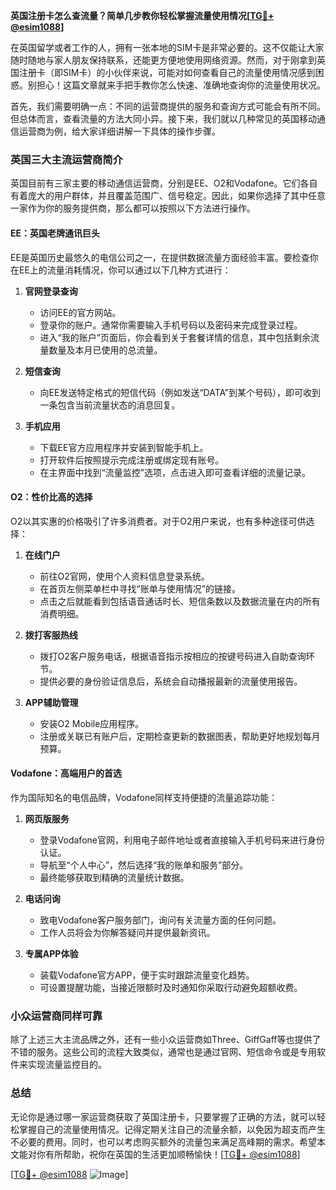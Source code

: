 **英国注册卡怎么查流量？简单几步教你轻松掌握流量使用情况[[TG💪+ @esim1088](https://t.me/s/esim1088)]**

在英国留学或者工作的人，拥有一张本地的SIM卡是非常必要的。这不仅能让大家随时随地与家人朋友保持联系，还能更方便地使用网络资源。然而，对于刚拿到英国注册卡（即SIM卡）的小伙伴来说，可能对如何查看自己的流量使用情况感到困惑。别担心！这篇文章就来手把手教你怎么快速、准确地查询你的流量使用状况。

首先，我们需要明确一点：不同的运营商提供的服务和查询方式可能会有所不同。但总体而言，查看流量的方法大同小异。接下来，我们就以几种常见的英国移动通信运营商为例，给大家详细讲解一下具体的操作步骤。

### 英国三大主流运营商简介

英国目前有三家主要的移动通信运营商，分别是EE、O2和Vodafone。它们各自有着庞大的用户群体，并且覆盖范围广、信号稳定。因此，如果你选择了其中任意一家作为你的服务提供商，那么都可以按照以下方法进行操作。

#### EE：英国老牌通讯巨头

EE是英国历史最悠久的电信公司之一，在提供数据流量方面经验丰富。要检查你在EE上的流量消耗情况，你可以通过以下几种方式进行：

1. **官网登录查询**
   - 访问EE的官方网站。
   - 登录你的账户。通常你需要输入手机号码以及密码来完成登录过程。
   - 进入“我的账户”页面后，你会看到关于套餐详情的信息，其中包括剩余流量数量及本月已使用的总流量。

2. **短信查询**
   - 向EE发送特定格式的短信代码（例如发送“DATA”到某个号码），即可收到一条包含当前流量状态的消息回复。

3. **手机应用**
   - 下载EE官方应用程序并安装到智能手机上。
   - 打开软件后按照提示完成注册或绑定现有账号。
   - 在主界面中找到“流量监控”选项，点击进入即可查看详细的流量记录。

#### O2：性价比高的选择

O2以其实惠的价格吸引了许多消费者。对于O2用户来说，也有多种途径可供选择：

1. **在线门户**
   - 前往O2官网，使用个人资料信息登录系统。
   - 在首页左侧菜单栏中寻找“账单与使用情况”的链接。
   - 点击之后就能看到包括语音通话时长、短信条数以及数据流量在内的所有消费明细。

2. **拨打客服热线**
   - 拨打O2客户服务电话，根据语音指示按相应的按键号码进入自助查询环节。
   - 提供必要的身份验证信息后，系统会自动播报最新的流量使用报告。

3. **APP辅助管理**
   - 安装O2 Mobile应用程序。
   - 注册或关联已有账户后，定期检查更新的数据图表，帮助更好地规划每月预算。

#### Vodafone：高端用户的首选

作为国际知名的电信品牌，Vodafone同样支持便捷的流量追踪功能：

1. **网页版服务**
   - 登录Vodafone官网，利用电子邮件地址或者直接输入手机号码来进行身份认证。
   - 导航至“个人中心”，然后选择“我的账单和服务”部分。
   - 最终能够获取到精确的流量统计数据。

2. **电话问询**
   - 致电Vodafone客户服务部门，询问有关流量方面的任何问题。
   - 工作人员将会为你解答疑问并提供最新资讯。

3. **专属APP体验**
   - 装载Vodafone官方APP，便于实时跟踪流量变化趋势。
   - 可设置提醒功能，当接近限额时及时通知你采取行动避免超额收费。

### 小众运营商同样可靠

除了上述三大主流品牌之外，还有一些小众运营商如Three、GiffGaff等也提供了不错的服务。这些公司的流程大致类似，通常也是通过官网、短信命令或是专用软件来实现流量监控目的。

### 总结

无论你是通过哪一家运营商获取了英国注册卡，只要掌握了正确的方法，就可以轻松掌握自己的流量使用情况。记得定期关注自己的流量余额，以免因为超支而产生不必要的费用。同时，也可以考虑购买额外的流量包来满足高峰期的需求。希望本文能对你有所帮助，祝你在英国的生活更加顺畅愉快！[[TG💪+ @esim1088](https://t.me/s/esim1088)]

[[TG💪+ @esim1088](https://t.me/s/esim1088) ![Image](https://i.postimg.cc/4NQfJmqS/Snipaste-2025-05-13-00-14-12.png)]